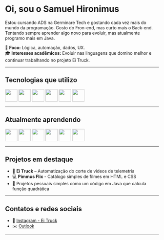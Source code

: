 # Oi, sou o Samuel Hironimus

Estou cursando ADS na Germinare Tech e gostando cada vez mais do mundo da programação. Gosto do Fron-end, mas curto mais o Back-end. Tentando sempre aprender algo novo para evoluir, mas atualmente programo mais em Java.

🎯 **Foco:** Lógica, automação, dados, UX.  
🎓 **Interesses acadêmicos:** Evoluir nas linguagens que domino melhor e continuar trabalhando no projeto Ei Truck.

---

## Tecnologias que utilizo

<img src="https://cdn.jsdelivr.net/gh/devicons/devicon/icons/python/python-original.svg" width="40"/> <img src="https://cdn.jsdelivr.net/gh/devicons/devicon/icons/java/java-original.svg" width="40"/> <img src="https://cdn.jsdelivr.net/gh/devicons/devicon/icons/html5/html5-original.svg" width="40"/> <img src="https://cdn.jsdelivr.net/gh/devicons/devicon/icons/css3/css3-original.svg" width="40"/> <img src="https://cdn.jsdelivr.net/gh/devicons/devicon/icons/postgresql/postgresql-original.svg" width="40"/> <img src="https://cdn.jsdelivr.net/gh/devicons/devicon@latest/icons/figma/figma-original.svg" width="40"/>

---

## Atualmente aprendendo

<img src="https://cdn.jsdelivr.net/gh/devicons/devicon/icons/linux/linux-original.svg" width="40"/> <img src="https://cdn.jsdelivr.net/gh/devicons/devicon@latest/icons/git/git-original.svg" width="40"/> <img src="https://styles.redditmedia.com/t5_2s5m1/styles/communityIcon_eyu47oqjbkue1.png" width="40"/> <img src="https://uxwing.com/wp-content/themes/uxwing/download/brands-and-social-media/microsoft-excel-icon.png" width="40"/> <img src="https://cdn.jsdelivr.net/gh/devicons/devicon/icons/javascript/javascript-original.svg" width="40"/> <img src="https://cdn.jsdelivr.net/gh/devicons/devicon/icons/jupyter/jupyter-original.svg" width="40"/>

---

## Projetos em destaque
- 🔧 **Ei Truck** – Automatização do corte de vídeos de telemetria
- 💻 **Pimmus Flix** - Catálogo simples de filmes em HTML e CSS
- 🧪 Projetos pessoais simples como um código em Java que calcula função quadrática

---

## Contatos e redes sociais

- 📸 [Instagram - Ei Truck](https://www.instagram.com/eitruck)
- ✉️ [Outlook](samuel.hironimus@germinare.org.br)

---
